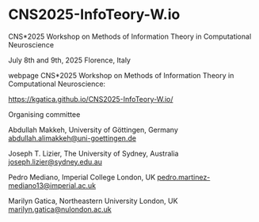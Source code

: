# CNS2025-InfoTeory-W.io
CNS*2025 Workshop on Methods of Information Theory in Computational Neuroscience

July 8th and 9th, 2025
Florence, Italy

webpage CNS*2025 Workshop on Methods of Information Theory in Computational Neuroscience:

https://kgatica.github.io/CNS2025-InfoTeory-W.io/

Organising committee

Abdullah Makkeh, University of Göttingen, Germany abdullah.alimakkeh@uni-goettingen.de

Joseph T. Lizier, The University of Sydney, Australia joseph.lizier@sydney.edu.au

Pedro Mediano, Imperial College London, UK pedro.martinez-mediano13@imperial.ac.uk

Marilyn Gatica, Northeastern University London, UK marilyn.gatica@nulondon.ac.uk
